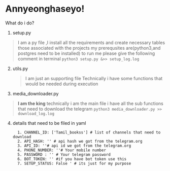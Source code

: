 # Annyeonghaseyo!
What do i do?
1. setup.py
 > I am a py file ,I install all the requirements and create necessary tables those associated with the projects
    my prerequsites are(python3,and postgres need to be installed)
    to run me please give the following comment in terminal
    `python3 setup.py &>> setup_log.log`
2. utils.py
    >I am just an supporting file Technically i have some functions that would be needed during execution
3. media_downloader.py
  > **I am the king** technically i am the main file i have all the sub functions that need to download the telegram
   `python3 media_downloader.py >> download_log.log`
4. details that need to be filed in yaml
   ```  
     1. CHANNEL_ID: ['Tamil_bookss'] # list of channels that need to download
     2. API_HASH: '' # api hash we got from the telegram.org
     3. API_ID: ''# api id we got from the telegram.org
     4. PHONE_NUMBER: ''# Your mobile number
     5. PASSWORD : '' # Your telegram password
     6. BOT_TOKEN: '' #if you have bot token use this
     7. SETUP_STATUS: False ' # its just for my purpose







